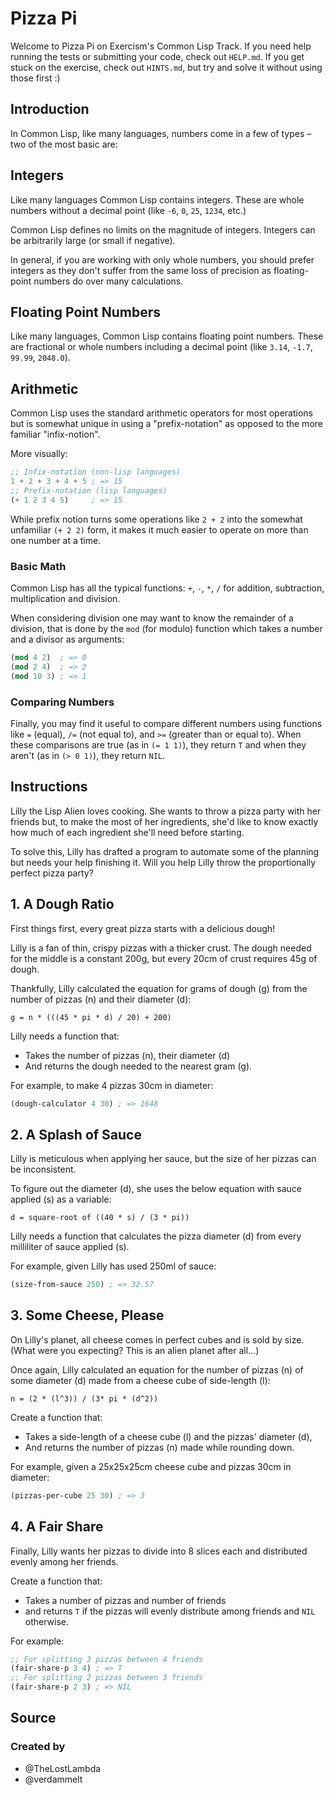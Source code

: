 # Pizza Pi

Welcome to Pizza Pi on Exercism's Common Lisp Track.
If you need help running the tests or submitting your code, check out `HELP.md`.
If you get stuck on the exercise, check out `HINTS.md`, but try and solve it without using those first :)

## Introduction

In Common Lisp, like many languages, numbers come in a few of types – two of the most basic are:

## Integers

Like many languages Common Lisp contains integers.
These are whole numbers without a decimal point (like `-6`, `0`, `25`, `1234`, etc.)

Common Lisp defines no limits on the magnitude of integers.
Integers can be arbitrarily large (or small if negative).

In general, if you are working with only whole numbers, you should prefer integers as they don't suffer from the same loss of precision as floating-point numbers do over many calculations.

## Floating Point Numbers

Like many languages, Common Lisp contains floating point numbers.
These are fractional or whole numbers including a decimal point (like `3.14`, `-1.7`, `99.99`, `2048.0`).

## Arithmetic

Common Lisp uses the standard arithmetic operators for most operations but is somewhat unique in using a "prefix-notation" as opposed to the more familiar "infix-notion".

More visually:

```lisp
;; Infix-notation (non-lisp languages)
1 + 2 + 3 + 4 + 5 ; => 15
;; Prefix-notation (lisp languages)
(+ 1 2 3 4 5)     ; => 15
```

While prefix notion turns some operations like `2 + 2` into the somewhat unfamiliar `(+ 2 2)` form, it makes it much easier to operate on more than one number at a time.

### Basic Math

Common Lisp has all the typical functions: `+`, `-`, `*`, `/` for addition, subtraction, multiplication and division.

When considering division one may want to know the remainder of a division, that is done by the `mod` (for modulo) function which takes a number and a divisor as arguments:

```lisp
(mod 4 2)  ; => 0
(mod 2 4)  ; => 2
(mod 10 3) ; => 1
```

### Comparing Numbers

Finally, you may find it useful to compare different numbers using functions like `=` (equal), `/=` (not equal to), and `>=` (greater than or equal to).
When these comparisons are true (as in `(= 1 1)`), they return `T` and when they aren't (as in `(> 0 1)`), they return `NIL`.

## Instructions

Lilly the Lisp Alien loves cooking. She wants to throw a pizza party with her friends but, to make the most of her ingredients, she'd like to know exactly how much of each ingredient she'll need before starting.

To solve this, Lilly has drafted a program to automate some of the planning but needs your help finishing it.
Will you help Lilly throw the proportionally perfect pizza party?

## 1. A Dough Ratio

First things first, every great pizza starts with a delicious dough!

Lilly is a fan of thin, crispy pizzas with a thicker crust.
The dough needed for the middle is a constant 200g, but every 20cm of crust requires 45g of dough.

Thankfully, Lilly calculated the equation for grams of dough (g) from the number of pizzas (n) and their diameter (d):

`g = n * (((45 * pi * d) / 20) + 200)`

Lilly needs a function that:

- Takes the number of pizzas (n), their diameter (d)
- And returns the dough needed to the nearest gram (g).

For example, to make 4 pizzas 30cm in diameter:

```lisp
(dough-calculator 4 30) ; => 1648
```

## 2. A Splash of Sauce

Lilly is meticulous when applying her sauce, but the size of her pizzas can be inconsistent.

To figure out the diameter (d), she uses the below equation with sauce applied (s) as a variable:

`d = square-root of ((40 * s) / (3 * pi))`

Lilly needs a function that calculates the pizza diameter (d) from every milliliter of sauce applied (s).

For example, given Lilly has used 250ml of sauce:

```lisp
(size-from-sauce 250) ; => 32.57
```

## 3. Some Cheese, Please

On Lilly's planet, all cheese comes in perfect cubes and is sold by size.
(What were you expecting? This is an alien planet after all...)

Once again, Lilly calculated an equation for the number of pizzas (n) of some diameter (d) made from a cheese cube of side-length (l):

`n = (2 * (l^3)) / (3* pi * (d^2))`

Create a function that:

- Takes a side-length of a cheese cube (l) and the pizzas' diameter (d),
- And returns the number of pizzas (n) made while rounding down.

For example, given a 25x25x25cm cheese cube and pizzas 30cm in diameter:

```lisp
(pizzas-per-cube 25 30) ; => 3
```

## 4. A Fair Share

Finally, Lilly wants her pizzas to divide into 8 slices each and distributed evenly among her friends.

Create a function that:

- Takes a number of pizzas and number of friends
- and returns `T` if the pizzas will evenly distribute among friends and `NIL` otherwise.

For example:

```lisp
;; For splitting 3 pizzas between 4 friends
(fair-share-p 3 4) ; => T
;; For splitting 2 pizzas between 3 friends
(fair-share-p 2 3) ; => NIL
```

## Source

### Created by

- @TheLostLambda
- @verdammelt
